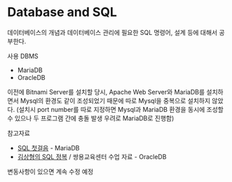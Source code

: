 # Database and SQL
데이터베이스의 개념과 데이터베이스 관리에 필요한 SQL 명령어, 설계 등에 대해서 공부한다.

사용 DBMS
- MariaDB
- OracleDB

이전에 Bitnami Server를 설치할 당시, Apache Web Server와 MariaDB를 설치하면서 Mysql의 환경도 같이 조성되었기 때문에 따로 Mysql을 중복으로 설치하지 않았다.
(설치시 port number를 따로 지정하면 Mysql과 MariaDB 환경을 동시에 조성할 수 있으나 두 프로그램 간에 충돌 발생 우려로 MariaDB로 진행함)

참고자료
- [SQL 첫걸음](http://www.yes24.com/Product/Goods/22744867) - MariaDB
- [김상형의 SQL 정복](http://www.yes24.com/Product/Goods/101345246) / 쌍용교육센터 수업 자료 - OracleDB

변동사항이 있으면 계속 수정 예정
